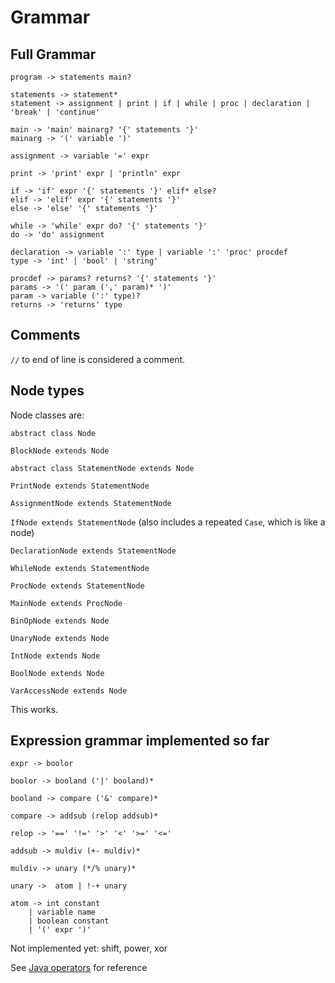 # Grammar


## Full Grammar

```
program -> statements main?

statements -> statement* 
statement -> assignment | print | if | while | proc | declaration | 'break' | 'continue'

main -> 'main' mainarg? '{' statements '}'
mainarg -> '(' variable ')'

assignment -> variable '=' expr

print -> 'print' expr | 'println' expr

if -> 'if' expr '{' statements '}' elif* else?
elif -> 'elif' expr '{' statements '}'
else -> 'else' '{' statements '}'

while -> 'while' expr do? '{' statements '}'
do -> 'do' assignment

declaration -> variable ':' type | variable ':' 'proc' procdef
type -> 'int' | 'bool' | 'string'

procdef -> params? returns? '{' statements '}'
params -> '(' param (',' param)* ')'
param -> variable (':' type)?
returns -> 'returns' type

```

## Comments

`//` to end of line is considered a comment.

## Node types

Node classes are:

`abstract class Node`

`BlockNode extends Node`

`abstract class StatementNode extends Node`

`PrintNode extends StatementNode`

`AssignmentNode extends StatementNode`

`IfNode extends StatementNode` (also includes a repeated `Case`, which is like a node)

`DeclarationNode extends StatementNode`

`WhileNode extends StatementNode`

`ProcNode extends StatementNode`

`MainNode extends ProcNode`

`BinOpNode extends Node`

`UnaryNode extends Node`

`IntNode extends Node`

`BoolNode extends Node`

`VarAccessNode extends Node`


This works.



## Expression grammar implemented so far

```
expr -> boolor

boolor -> booland ('|' booland)*

booland -> compare ('&' compare)*

compare -> addsub (relop addsub)*

relop -> '==' '!=' '>' '<' '>=' '<='

addsub -> muldiv (+- muldiv)*

muldiv -> unary (*/% unary)*

unary ->  atom | !-+ unary

atom -> int constant
	| variable name
	| boolean constant
	| '(' expr ')'
```

Not implemented yet: shift, power, xor

See [Java operators](https://docs.oracle.com/javase/tutorial/java/nutsandbolts/operators.html)
for reference
